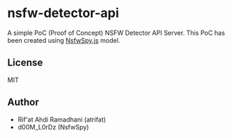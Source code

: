 # nsfw-detector-api
A simple PoC (Proof of Concept) NSFW Detector API Server. This PoC has been created using [NsfwSpy.js](https://github.com/NsfwSpy/NsfwSpy.js) model.

## License
MIT

## Author
- Rif'at Ahdi Ramadhani (atrifat)
- d00M_L0rDz (NsfwSpy)